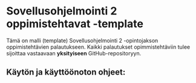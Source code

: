 # Sovellusohjelmointi 2 oppimistehtavat -template

Tämä on malli (template) Sovellusohjelmointi 2 -opintojakson oppimistehtävien palautukseen. Kaikki palautukset opimmistehtäviin tulee sijoittaa vastaavaan **yksityiseen** GitHub-repositoryyn. 

## Käytön ja käyttöönoton ohjeet:

